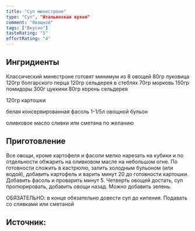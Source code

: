 ```yaml
---
title: "Суп минестроне"
type: "Суп", "Итальянская кухня"
comment: "Овощной"
tags: ["Вкусно"]
tasteRating: "5"
effortRating: "4"
---
```


## Ингридиенты

Классический минестроне готовят минимум из 8 овощей
80гр луковица
120гр болгарского перца
120гр сельдерея в стеблях
70гр морковь
150гр помидоры
300г цуккини
80гр корень сельдерея

120гр картошки

белая консервированная фасоль
1-1/5л овощной бульон

оливковое масло
сливки или сметана по желанию

## Приготовление

Все овощи, кроме картофеля и фасоли мелко нарезать на кубики и по отдельности обжарить на оливковом масле на небольшом огне. По готовности сложить в кастрюлю, залить холодным бульоном (или водой), добавить картофель и варить минут 20 до готовности картошки. Добавить фасоль и проварить минут 5. Четверть овощей достать, суп пропюрировать, добавить овощи назад. 
Можно добавить зелень.

ОБЯЗАТЕЛЬНО: в конце обязательно довести суп до кипения. 
Подавать со сливками или сметаной

## Источник:
